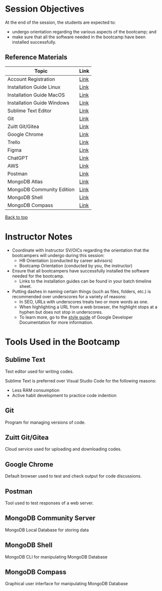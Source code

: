 # Session Objectives

At the end of the session, the students are expected to:

- undergo orientation regarding the various aspects of the bootcamp; and
- make sure that all the software needed in the bootcamp have been installed successfully.

## Reference Materials

| Topic                      | Link                                                         |
| -------------------------- | ------------------------------------------------------------ |
| Account Registration       | [Link](https://docs.google.com/document/d/11t3923URUm4dkJi7k1U3MXsP7ZCCeR5LCF6laCuYSpw/edit) |
| Installation Guide Linux   | [Link](https://docs.google.com/document/d/1Cfyz5qEhZhkNYryxVJAPMUZfJduY07H5PlS-qYO2_QU/edit  ) |
| Installation Guide MacOS   | [Link](https://docs.google.com/document/d/1LweZQCrT31wbUp82cjgunBSWtCrZhDM1JcMFAWENFp8/edit#heading=h.gr52vklxtecr) |
| Installation Guide Windows | [Link](https://docs.google.com/document/d/1L7AQw7qwY5BcVT1tbp-QLI7oBom8lhph2fT165QmPbE/edit#heading=h.gr52vklxtecr) |
| Sublime Text Editor        | [Link](https://www.sublimetext.com/download)                        |
| Git                        | [Link](https://git-scm.com/downloads)                        |
| Zuitt Git/Gitea            | [Link](https://git.zuitt.co/)                                  |
| Google Chrome              | [Link](https://www.google.com/intl/en_ph/chrome/)                                  |
| Trello                     | [Link](https://trello.com/home)                                  |
| Figma                      | [Link](https://www.figma.com/)                                  |
| ChatGPT                    | [Link](https://chat.openai.com/)                                  |
| AWS                        | [Link](https://aws.amazon.com/console/)                                  |
| Postman                    | [Link](https://www.postman.com/downloads/)                   |
| MongoDB Atlas              | [Link](https://www.mongodb.com/atlas/database)                   |
| MongoDB Community Edition  | [Link](https://www.mongodb.com/try/download/community)       |
| MongoDB Shell              | [Link](https://www.mongodb.com/try/download/shell)       |
| MongoDB Compass            | [Link](https://www.mongodb.com/try/download/compass)       |

[Back to top](#table-of-contents)

# Instructor Notes

- Coordinate with Instructor SV/OICs regarding the orientation that the bootcampers will undergo during this session:
    - HR Orientation (conducted by career advisors)
    - Bootcamp Orientation (conducted by you, the instructor)
- Ensure that all bootcampers have successfully installed the software needed for the bootcamp.
    - Links to the installation guides can be found in your batch timeline sheet.
- Putting dashes in naming certain things (such as files, folders, etc.) is recommended over underscores for a variety of reasons:
    - In SEO, URLs with underscores treats two or more words as one.
    - When highlighting a URL from a web browser, the highlight stops at a hyphen but does not stop in underscores.
    - To learn more, go to the [style guide](https://developers.google.com/style/filenames) of Google Developer Documentation for more information.

# Tools Used in the Bootcamp

## Sublime Text

Text editor used for writing codes.

Sublime Text is preferred over Visual Studio Code for the following reasons:
- Less RAM consumption
- Active habit development to practice code indention

## Git

Program for managing versions of code.

## Zuitt Git/Gitea

Cloud service used for uploading and downloading codes.

## Google Chrome

Default browser used to test and check output for code discussions.

## Postman

Tool used to test responses of a web server.

## MongoDB Community Server

MongoDB Local Database for storing data

## MongoDB Shell

MongoDB CLI for manipulating MongoDB Database

## MongoDB Compass

Graphical user interface for manipulating MongoDB Database